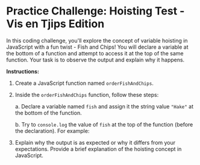 # Practice Challenge: Hoisting Test - Vis en Tjips Edition

In this coding challenge, you'll explore the concept of variable hoisting in JavaScript with a fun twist - Fish and Chips! You will declare a variable at the bottom of a function and attempt to access it at the top of the same function. Your task is to observe the output and explain why it happens.

**Instructions:**

1. Create a JavaScript function named `orderFishAndChips`.

2. Inside the `orderFishAndChips` function, follow these steps:

   a. Declare a variable named `fish` and assign it the string value `"Hake"` at the bottom of the function.

   b. Try to `console.log` the value of `fish` at the top of the function (before the declaration). For example:

3. Explain why the output is as expected or why it differs from your expectations. Provide a brief explanation of the hoisting concept in JavaScript.

